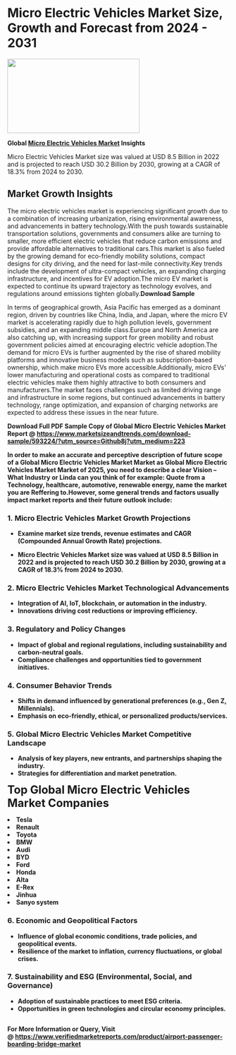<H1>Micro Electric Vehicles Market Size, Growth and Forecast from 2024 - 2031</H1><img class="aligncenter size-medium wp-image-584254" src="https://thirdeyenews.in/wp-content/uploads/2024/09/Global-Market-Research-300x168.jpeg" alt="" width="300" height="168" /><p><strong>Global&nbsp;<a href="https://www.marketsizeandtrends.com/download-sample/593224/?utm_source=Github8j?utm_medium=223">Micro Electric Vehicles Market</a> Insights</strong></p><p>Micro Electric Vehicles Market size was valued at USD 8.5 Billion in 2022 and is projected to reach USD 30.2 Billion by 2030, growing at a CAGR of 18.3% from 2024 to 2030.</p><p><h2>Market Growth Insights</h2> <p>The micro electric vehicles market is experiencing significant growth due to a combination of increasing urbanization, rising environmental awareness, and advancements in battery technology.With the push towards sustainable transportation solutions, governments and consumers alike are turning to smaller, more efficient electric vehicles that reduce carbon emissions and provide affordable alternatives to traditional cars.This market is also fueled by the growing demand for eco-friendly mobility solutions, compact designs for city driving, and the need for last-mile connectivity.Key trends include the development of ultra-compact vehicles, an expanding charging infrastructure, and incentives for EV adoption.The micro EV market is expected to continue its upward trajectory as technology evolves, and regulations around emissions tighten globally.<strong>Download Sample</strong></p> <p>In terms of geographical growth, Asia Pacific has emerged as a dominant region, driven by countries like China, India, and Japan, where the micro EV market is accelerating rapidly due to high pollution levels, government subsidies, and an expanding middle class.Europe and North America are also catching up, with increasing support for green mobility and robust government policies aimed at encouraging electric vehicle adoption.The demand for micro EVs is further augmented by the rise of shared mobility platforms and innovative business models such as subscription-based ownership, which make micro EVs more accessible.Additionally, micro EVs' lower manufacturing and operational costs as compared to traditional electric vehicles make them highly attractive to both consumers and manufacturers.The market faces challenges such as limited driving range and infrastructure in some regions, but continued advancements in battery technology, range optimization, and expansion of charging networks are expected to address these issues in the near future.<strong></p><p><span class=""><strong>Download Full PDF Sample Copy of Global Micro Electric Vehicles Market Report</strong> @ <a href="https://www.marketsizeandtrends.com/download-sample/593224/?utm_source=Github8j?utm_medium=223" target="_blank">https://www.marketsizeandtrends.com/download-sample/593224/?utm_source=Github8j?utm_medium=223</a></span></p><p>In order to make an accurate and perceptive description of future scope of a Global&nbsp;Micro Electric Vehicles Market Market as Global&nbsp;Micro Electric Vehicles Market Market of 2025, you need to describe a clear Vision &ndash; What Industry or Linda can you think of for example: Quote from a Technology, healthcare, automotive, renewable energy, name the market you are Reffering to.However, some general trends and factors usually impact market reports and their future outlook include:</p><h3>1.&nbsp;<strong>Micro Electric Vehicles Market Growth Projections</strong></h3><ul><li>Examine market size trends, revenue estimates and CAGR (Compounded Annual Growth Rate) projections.</li><li><p>Micro Electric Vehicles Market size was valued at USD 8.5 Billion in 2022 and is projected to reach USD 30.2 Billion by 2030, growing at a CAGR of 18.3% from 2024 to 2030.</p></li></ul><h3>2.&nbsp;<strong>Micro Electric Vehicles Market Technological Advancements</strong></h3><ul><li>Integration of AI, IoT, blockchain, or automation in the industry.</li><li>Innovations driving cost reductions or improving efficiency.</li></ul><h3>3.&nbsp;<strong>Regulatory and Policy Changes</strong></h3><ul><li>Impact of global and regional regulations, including sustainability and carbon-neutral goals.</li><li>Compliance challenges and opportunities tied to government initiatives.</li></ul><h3>4.&nbsp;<strong>Consumer Behavior Trends</strong></h3><ul><li>Shifts in demand influenced by generational preferences (e.g., Gen Z, Millennials).</li><li>Emphasis on eco-friendly, ethical, or personalized products/services.</li></ul><h3>5.&nbsp;<strong>Global Micro Electric Vehicles Market Competitive Landscape</strong></h3><ul><li>Analysis of key players, new entrants, and partnerships shaping the industry.</li><li>Strategies for differentiation and market penetration.</li></ul><p data-pm-slice="1 1 []"><span style="color: inherit; font-family: inherit; font-size: 25px;">Top Global Micro Electric Vehicles Market Companies</span></p><div class="" data-test-id=""><p><li>Tesla</li><li> Renault</li><li> Toyota</li><li> BMW</li><li> Audi</li><li> BYD</li><li> Ford</li><li> Honda</li><li> Alta</li><li> E-Rex</li><li> Jinhua</li><li> Sanyo system</li></p></div><h3>6.&nbsp;<strong>Economic and Geopolitical Factors</strong></h3><ul><li>Influence of global economic conditions, trade policies, and geopolitical events.</li><li>Resilience of the market to inflation, currency fluctuations, or global crises.</li></ul><h3>7.&nbsp;<strong>Sustainability and ESG (Environmental, Social, and Governance)</strong></h3><ul><li>Adoption of sustainable practices to meet ESG criteria.</li><li>Opportunities in green technologies and circular economy principles.</li></ul><h2><strong style="font-size: 14px;">For More Information or Query, Visit @&nbsp;</strong><a style="background-color: #ffffff; font-size: 14px;" href="https://www.marketsizeandtrends.com/report/micro-electric-vehicles-market/" target="_blank">https://www.verifiedmarketreports.com/product/airport-passenger-boarding-bridge-market</a></h2>